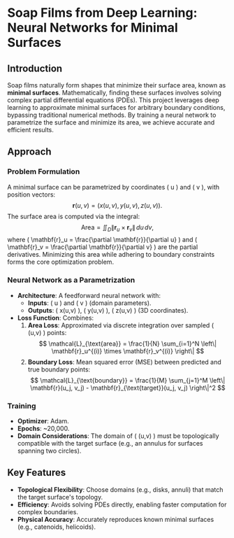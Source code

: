 # Soap Films from Deep Learning: Neural Networks for Minimal Surfaces

## Introduction
Soap films naturally form shapes that minimize their surface area, known as **minimal surfaces**. Mathematically, finding these surfaces involves solving complex partial differential equations (PDEs). This project leverages deep learning to approximate minimal surfaces for arbitrary boundary conditions, bypassing traditional numerical methods. By training a neural network to parametrize the surface and minimize its area, we achieve accurate and efficient results.

## Approach
### Problem Formulation
A minimal surface can be parametrized by coordinates \( u \) and \( v \), with position vectors:
$$
\mathbf{r}(u, v) = \big(x(u,v),\, y(u,v),\, z(u,v)\big).
$$
The surface area is computed via the integral:
$$
\text{Area} = \iint_D \left\| \mathbf{r}_u \times \mathbf{r}_v \right\| \, du \, dv,
$$
where \( \mathbf{r}_u = \frac{\partial \mathbf{r}}{\partial u} \) and \( \mathbf{r}_v = \frac{\partial \mathbf{r}}{\partial v} \) are the partial derivatives. Minimizing this area while adhering to boundary constraints forms the core optimization problem.

### Neural Network as a Parametrization
- **Architecture**: A feedforward neural network with:
  - **Inputs**: \( u \) and \( v \) (domain parameters).
  - **Outputs**: \( x(u,v) \), \( y(u,v) \), \( z(u,v) \) (3D coordinates).
- **Loss Function**: Combines:
  1. **Area Loss**: Approximated via discrete integration over sampled \( (u,v) \) points:
     $$
     \mathcal{L}_{\text{area}} = \frac{1}{N} \sum_{i=1}^N \left\| \mathbf{r}_u^{(i)} \times \mathbf{r}_v^{(i)} \right\|
     $$
  2. **Boundary Loss**: Mean squared error (MSE) between predicted and true boundary points:
     $$
     \mathcal{L}_{\text{boundary}} = \frac{1}{M} \sum_{j=1}^M \left\| \mathbf{r}(u_j, v_j) - \mathbf{r}_{\text{target}}(u_j, v_j) \right\|^2
     $$

### Training
- **Optimizer**: Adam.
- **Epochs**: ~20,000.
- **Domain Considerations**: The domain of \( (u,v) \) must be topologically compatible with the target surface (e.g., an annulus for surfaces spanning two circles).

## Key Features
- **Topological Flexibility**: Choose domains (e.g., disks, annuli) that match the target surface's topology.
- **Efficiency**: Avoids solving PDEs directly, enabling faster computation for complex boundaries.
- **Physical Accuracy**: Accurately reproduces known minimal surfaces (e.g., catenoids, helicoids).
